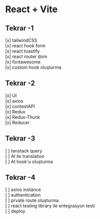 # React + Vite

## Tekrar -1

\[x\] tailwindCSS  
\[x\] react hook form  
\[x\] react toastify  
\[x\] react router dom  
\[x\] fontawesome  
\[x\] custom hook oluşturma

## Tekrar -2

\[x\] UI  
\[x\] axios  
\[x\] contextAPI  
\[x\] Redux  
\[x\] Redux-Thunk  
\[x\] Reducer

## Tekrar -3

\[ \] tanstack query  
\[ \] AI ile translation  
\[ \] AI hook'u oluşturma

## Tekrar -4

\[ \] axios instance  
\[ \] authentication  
\[ \] prvate route oluşturma  
\[ \] react testing library ile entegrasyon testi  
\[ \] deploy
